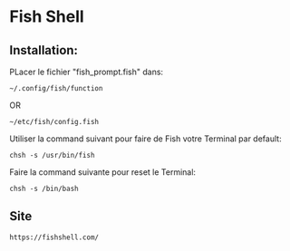 # Fish Shell
## Installation:

PLacer le fichier "fish_prompt.fish" dans:
```
~/.config/fish/function
```
OR
```
~/etc/fish/config.fish
```


Utiliser la command suivant pour faire de Fish votre Terminal par default:
```
chsh -s /usr/bin/fish
```

Faire la command suivante pour reset le Terminal:
```
chsh -s /bin/bash
```
## Site
```
https://fishshell.com/
```
